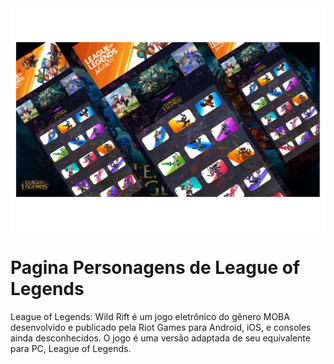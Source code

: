 <img src="./img/Frame 1-min-convertido-compactado.pdf">

# Pagina Personagens de League of Legends

League of Legends: Wild Rift é um jogo eletrônico do gênero MOBA desenvolvido e publicado
pela Riot Games para Android, iOS, e consoles ainda desconhecidos. O jogo é uma versão adaptada de
seu equivalente para PC, League of Legends.
